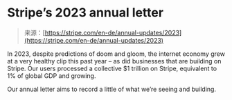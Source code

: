 <!--yml
category: 未分类
date: 2024-05-27 14:54:04
-->

# Stripe’s 2023 annual letter

> 来源：[https://stripe.com/en-de/annual-updates/2023](https://stripe.com/en-de/annual-updates/2023)

In 2023, despite predictions of doom and gloom, the internet economy grew at a very healthy clip this past year – as did businesses that are building on Stripe. Our users processed a collective $1 trillion on Stripe, equivalent to 1% of global GDP and growing.

Our annual letter aims to record a little of what we’re seeing and building.
